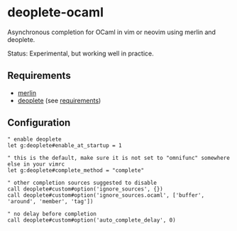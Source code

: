 deoplete-ocaml
=

Asynchronous completion for OCaml in vim or neovim using merlin and deoplete.

Status: Experimental, but working well in practice.

Requirements
-

- [merlin](https://github.com/ocaml/merlin)
- [deoplete](https://github.com/Shougo/deoplete.nvim) (see
  [requirements](https://github.com/Shougo/deoplete.nvim#requirements))

Configuration
-

```vim
" enable deoplete
let g:deoplete#enable_at_startup = 1

" this is the default, make sure it is not set to "omnifunc" somewhere else in your vimrc
let g:deoplete#complete_method = "complete"

" other completion sources suggested to disable
call deoplete#custom#option('ignore_sources', {})
call deoplete#custom#option('ignore_sources.ocaml', ['buffer', 'around', 'member', 'tag'])

" no delay before completion
call deoplete#custom#option('auto_complete_delay', 0)
```
